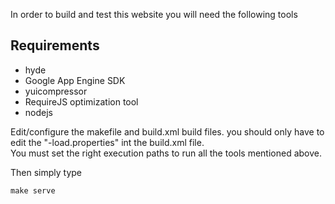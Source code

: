 In order to build and test this website you will need the following tools

Requirements
------------
   * hyde
   * Google App Engine SDK
   * yuicompressor
   * RequireJS optimization tool
   * nodejs

Edit/configure the makefile and build.xml build files.
you should only have to edit the "-load.properties" int the build.xml file. <br />
You must set the right execution paths to run all the tools mentioned above.

Then simply type

`make serve`


